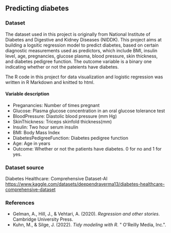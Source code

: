 ## Predicting diabetes
### Dataset
The dataset used in this project is originally from National Institute of Diabetes and Digestive and Kidney Diseases (NIDDK). This project aims at building a logsitic regression model to predict diabetes, based on certain diagnostic measurements used as predictors, which include BMI, insulin level, age, pregnancies, glucose plasma, blood pressure, skin thickness, and diabetes pedigree function. The outcome variable is a binary one indicating whether or not the pateients have diabetes.

The R code in this project for data visualization and logistic regression was written in R Markdown and knitted to html.
#### Variable description
* Preganancies: Number of times pregnant
* Glucose: Plasma glucose concentration in an oral glucose tolerance test
* BloodPressure: Diastolic blood pressure (mm Hg)
* SkinThickness: Triceps skinfold thickness(mm)
* Insulin: Two hour serum insulin
* BMI: Body Mass Index
* DiabetesPedigreeFunction: Diabetes pedigree function
* Age: Age in years
* Outcome: Whether or not the patients have diabetes. 0 for no and 1 for yes. 
### Dataset source
Diabetes Healthcare: Comprehensive Dataset-AI https://www.kaggle.com/datasets/deependraverma13/diabetes-healthcare-comprehensive-dataset 
### References
* Gelman, A., Hill, J., & Vehtari, A. (2020). *Regression and other stories*. Cambridge University Press.
* Kuhn, M., & Silge, J. (2022). *Tidy modeling with R*. " O'Reilly Media, Inc.".
